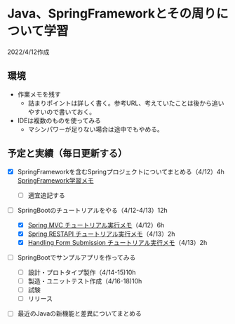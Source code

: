 # Java、SpringFrameworkとその周りについて学習

2022/4/12作成

## 環境

- 作業メモを残す
  - 詰まりポイントは詳しく書く。参考URL、考えていたことは後から追いやすいので書いておく。
- IDEは複数のものを使ってみる
  - マシンパワーが足りない場合は途中でもやめる。

## 予定と実績（毎日更新する）

- [x] SpringFrameworkを含むSpringプロジェクトについてまとめる（4/12）4h  
  [SpringFramework学習メモ](https://github.com/hawkskf/work-memo-java-spring/blob/master/springframework-memo.md)
  - [ ] 適宜追記する
- [ ] SpringBootのチュートリアルをやる（4/12-4/13）12h
  - [x] [Spring MVC チュートリアル実行メモ](https://github.com/hawkskf/springboot-tutorial/blob/master/serving-web-content.md)（4/12）6h
  - [x] [Spring RESTAPI チュートリアル実行メモ](https://github.com/hawkskf/springboot-tutorial/blob/master/rest-service.md)（4/13）2h
  - [x] [Handling Form Submission チュートリアル実行メモ](https://github.com/hawkskf/springboot-tutorial/blob/master/handling-form-submission.md)（4/13）2h
  
- [ ] SpringBootでサンプルアプリを作ってみる
  - [ ] 設計・プロトタイプ製作（4/14-15)10h
  - [ ] 製造・ユニットテスト作成（4/16-18)10h
  - [ ] 試験
  - [ ] リリース
- [ ] 最近のJavaの新機能と差異についてまとめる








